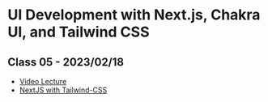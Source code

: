 # UI Development with Next.js, Chakra UI, and Tailwind CSS

## Class 05 - 2023/02/18

- [Video Lecture](https://www.youtube.com/live/nsBuzvU_mac?feature=share)
- [NextJS with Tailwind-CSS](https://github.com/panaverse/learn-nextjs/tree/main/step07_styling/tailwindCSS)
